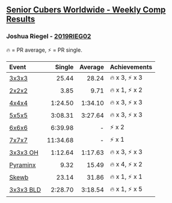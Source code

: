 <style>table {white-space: nowrap;}</style>

## [Senior Cubers Worldwide - Weekly Comp Results](/scw-comp/results/)
### Joshua Riegel - [2019RIEG02](https://www.worldcubeassociation.org/persons/2019RIEG02)

<span style="white-space: nowrap;">🔥 = PR average</span>, <span style="white-space: nowrap;">⚡ = PR single</span>.

| Event | Single | Average | Achievements|
| :-- | --: | --: | :-- |
| [3x3x3](333.md) | 25.44 | 28.24 | 🔥 x 3, ⚡ x 3 |
| [2x2x2](222.md) | 3.85 | 9.71 | 🔥 x 1, ⚡ x 2 |
| [4x4x4](444.md) | 1:24.50 | 1:34.10 | 🔥 x 3, ⚡ x 3 |
| [5x5x5](555.md) | 3:08.31 | 3:27.64 | 🔥 x 3, ⚡ x 3 |
| [6x6x6](666.md) | 6:39.98 | - | ⚡ x 2 |
| [7x7x7](777.md) | 11:34.68 | - | ⚡ x 1 |
| [3x3x3 OH](333oh.md) | 1:12.64 | 1:17.63 | 🔥 x 3, ⚡ x 3 |
| [Pyraminx](pyram.md) | 9.32 | 15.49 | 🔥 x 4, ⚡ x 2 |
| [Skewb](skewb.md) | 23.14 | 31.86 | 🔥 x 1, ⚡ x 1 |
| [3x3x3 BLD](333bf.md) | 2:28.70 | 3:18.54 | 🔥 x 1, ⚡ x 5 |

<!-- Global site tag (gtag.js) - Google Analytics -->
<script async src="https://www.googletagmanager.com/gtag/js?id=UA-86348435-3"></script>
<script>window.dataLayer = window.dataLayer || []; function gtag() {dataLayer.push(arguments);} gtag('js', new Date()); gtag('config', 'UA-86348435-3');</script>
